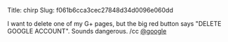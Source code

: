 Title: chirp
Slug: f061b6cca3cec27848d34d0096e060dd

I want to delete one of my G+ pages, but the big red button says "DELETE GOOGLE ACCOUNT". Sounds dangerous. /cc <a href="http://twitter.com/google">@google</a>
